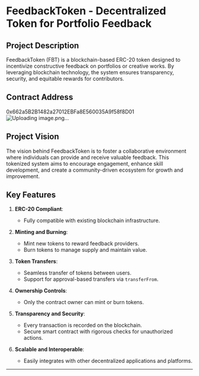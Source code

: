 # FeedbackToken - Decentralized Token for Portfolio Feedback

## Project Description
FeedbackToken (FBT) is a blockchain-based ERC-20 token designed to incentivize constructive feedback on portfolios 
or creative works. By leveraging blockchain technology, the system ensures transparency, security, 
and equitable rewards for contributors.

## Contract Address
0x662a5B2B1482a27012EBFa8E560035A9f58f8D01
![Uploading image.png…]()


## Project Vision
The vision behind FeedbackToken is to foster a collaborative environment where individuals can provide 
and receive valuable feedback. This tokenized system aims to encourage engagement, enhance skill development, 
and create a community-driven ecosystem for growth and improvement.

## Key Features
1. **ERC-20 Compliant**:
   - Fully compatible with existing blockchain infrastructure.

2. **Minting and Burning**:
   - Mint new tokens to reward feedback providers.
   - Burn tokens to manage supply and maintain value.

3. **Token Transfers**:
   - Seamless transfer of tokens between users.
   - Support for approval-based transfers via `transferFrom`.

4. **Ownership Controls**:
   - Only the contract owner can mint or burn tokens.

5. **Transparency and Security**:
   - Every transaction is recorded on the blockchain.
   - Secure smart contract with rigorous checks for unauthorized actions.

6. **Scalable and Interoperable**:
   - Easily integrates with other decentralized applications and platforms.

---
